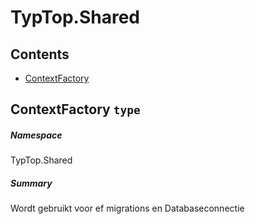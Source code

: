 <a name='assembly'></a>
# TypTop.Shared

## Contents

- [ContextFactory](#T-TypTop-Shared-ContextFactory 'TypTop.Shared.ContextFactory')

<a name='T-TypTop-Shared-ContextFactory'></a>
## ContextFactory `type`

##### Namespace

TypTop.Shared

##### Summary

Wordt gebruikt voor ef migrations en Databaseconnectie
